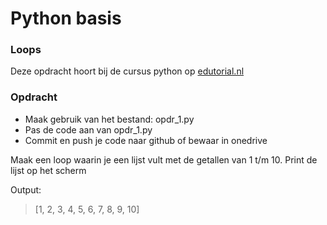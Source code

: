 # Python basis

### Loops
Deze opdracht hoort bij de cursus python op [edutorial.nl](https://www.edutorial.nl/course/python)

### Opdracht

* Maak gebruik van het bestand: opdr_1.py
* Pas de code aan van opdr_1.py
* Commit en push je code naar github of bewaar in onedrive

Maak een loop waarin je een lijst vult met de getallen van 1 t/m 10.
Print de lijst op het scherm


Output:
>[1, 2, 3, 4, 5, 6, 7, 8, 9, 10]